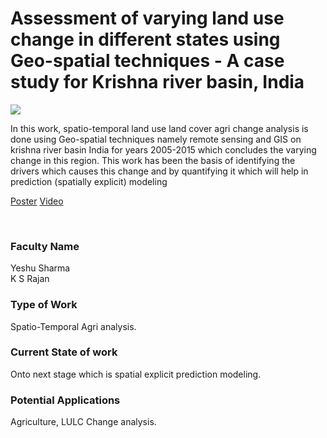 # Assessment of varying land use change in different states using Geo-spatial techniques - A case study for Krishna river basin, India

![](https://i.imgur.com/J3BPqqt.png)

In this work, spatio-temporal land use land cover agri change analysis is done using Geo-spatial techniques namely remote sensing and GIS on krishna river basin India for years 2005-2015 which concludes the varying change in this region. This work has been the basis of identifying the drivers which causes this change and by quantifying it which will help in prediction (spatially explicit) modeling

[Poster](23.%20Assessment%20of%20varying%20land%20use%20change%20in%20different%20states%20using%20Geo-spatial%20techniques%20-%20A%20case%20study%20for%20Krishna%20river%20basin%2C%20India.pdf)
[Video](https://youtu.be/Hs08mTBkaLw)

<br>


### Faculty Name

Yeshu Sharma<br>
K S Rajan


### Type of Work

Spatio-Temporal Agri analysis.


### Current State of work

Onto next stage which is spatial explicit prediction modeling.


### Potential Applications

Agriculture, LULC Change analysis.
